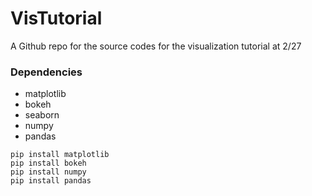 # VisTutorial
A Github repo for the source codes for the visualization tutorial at 2/27

### Dependencies
- matplotlib
- bokeh
- seaborn
- numpy
- pandas
```
pip install matplotlib
pip install bokeh
pip install numpy
pip install pandas
```

